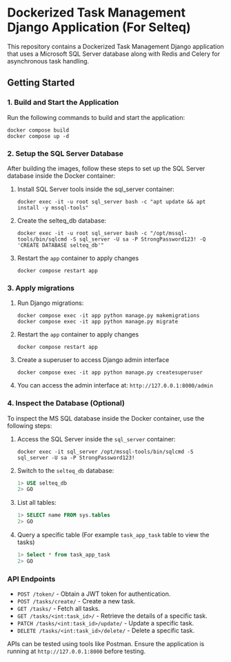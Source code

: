 # Dockerized Task Management Django Application (For Selteq)

This repository contains a Dockerized Task Management Django application that uses a Microsoft SQL Server database along with Redis and Celery for asynchronous task handling.

## Getting Started

### 1. Build and Start the Application

Run the following commands to build and start the application:
   ```
   docker compose build
   docker compose up -d
   ```

### 2. Setup the SQL Server Database

After building the images, follow these steps to set up the SQL Server database inside the Docker container:

1. Install SQL Server tools inside the sql_server container:
   ```
   docker exec -it -u root sql_server bash -c "apt update && apt install -y mssql-tools"
   ```
2. Create the selteq_db database:
   ```
   docker exec -it -u root sql_server bash -c "/opt/mssql-tools/bin/sqlcmd -S sql_server -U sa -P StrongPassword123! -Q 'CREATE DATABASE selteq_db'"
   ```
3. Restart the `app` container to apply changes
   ```
   docker compose restart app
   ```

### 3. Apply migrations

1. Run Django migrations:
   ```
   docker compose exec -it app python manage.py makemigrations
   docker compose exec -it app python manage.py migrate
   ```
2. Restart the `app` container to apply changes
   ```
   docker compose restart app
   ```
3. Create a superuser to access Django admin interface
   ```
   docker compose exec -it app python manage.py createsuperuser
   ```
4. You can access the admin interface at: `http://127.0.0.1:8000/admin`

### 4. Inspect the Database (Optional)

To inspect the MS SQL database inside the Docker container, use the following steps:

1. Access the SQL Server inside the `sql_server` container:
   ```
   docker exec -it sql_server /opt/mssql-tools/bin/sqlcmd -S sql_server -U sa -P StrongPassword123!
   ```
2. Switch to the `selteq_db` database:
   ```sql
   1> USE selteq_db
   2> GO
   ```
3. List all tables:
   ```sql
   1> SELECT name FROM sys.tables
   2> GO
   ```
4. Query a specific table (For example `task_app_task` table to view the tasks)
   ```sql
   1> Select * from task_app_task
   2> GO
   ```

### API Endpoints

- `POST /token/` - Obtain a JWT token for authentication.
- `POST /tasks/create/` - Create a new task.
- `GET /tasks/` - Fetch all tasks.
- `GET /tasks/<int:task_id>/` - Retrieve the details of a specific task.
- `PATCH /tasks/<int:task_id>/update/` - Update a specific task.
- `DELETE /tasks/<int:task_id>/delete/` - Delete a specific task.

APIs can be tested using tools like Postman. Ensure the application is running at `http://127.0.0.1:8000` before testing.
